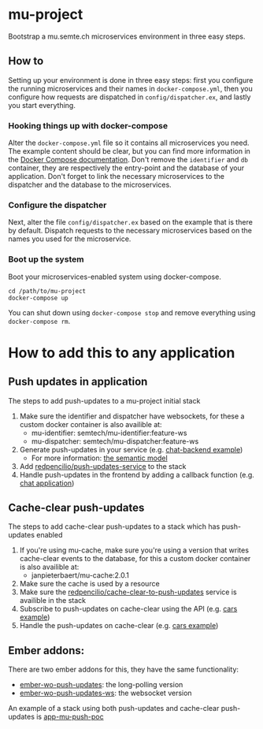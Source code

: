 # mu-project

Bootstrap a mu.semte.ch microservices environment in three easy steps.

## How to

Setting up your environment is done in three easy steps:  first you configure the running microservices and their names in `docker-compose.yml`, then you configure how requests are dispatched in `config/dispatcher.ex`, and lastly you start everything.

### Hooking things up with docker-compose

Alter the `docker-compose.yml` file so it contains all microservices you need.  The example content should be clear, but you can find more information in the [Docker Compose documentation](https://docs.docker.com/compose/).  Don't remove the `identifier` and `db` container, they are respectively the entry-point and the database of your application.  Don't forget to link the necessary microservices to the dispatcher and the database to the microservices.

### Configure the dispatcher

Next, alter the file `config/dispatcher.ex` based on the example that is there by default.  Dispatch requests to the necessary microservices based on the names you used for the microservice.

### Boot up the system

Boot your microservices-enabled system using docker-compose.

    cd /path/to/mu-project
    docker-compose up

You can shut down using `docker-compose stop` and remove everything using `docker-compose rm`.


# How to add this to any application

## Push updates in application

The steps to add push-updates to a mu-project initial stack

1. Make sure the identifier and dispatcher have websockets, for these a custom docker container is also availible at:
    - mu-identifier: semtech/mu-identifier:feature-ws
    - mu-dispatcher: semtech/mu-dispatcher:feature-ws
2. Generate push-updates in your service (e.g. [chat-backend example](https://github.com/redpencilio/chat-service/blob/master/app.js#L54))
    - For more information: [the semantic model](https://github.com/redpencilio/push-updates-service/blob/master/model.md)
3. Add [redpencilio/push-updates-service](https://github.com/redpencilio/push-updates-service) to the stack
4. Handle push-updates in the frontend by adding a callback function (e.g. [chat application](https://github.com/redpencilio/frontend-mu-push-poc-chat/blob/master/app/controllers/index.js#L16))


## Cache-clear push-updates

The steps to add cache-clear push-updates to a stack which has push-updates enabled

1. If you're using mu-cache, make sure you're using a version that writes cache-clear events to the database, for this a custom docker container is also availible at:
    - janpieterbaert/mu-cache:2.0.1
2. Make sure the cache is used by a resource
3. Make sure the [redpencilio/cache-clear-to-push-updates](https://github.com/redpencilio/cache-clear-to-push-update-service) service is availible in the stack
4. Subscribe to push-updates on cache-clear using the API (e.g. [cars example](https://github.com/redpencilio/frontend-mu-push-poc-cars/blob/master/app/controllers/index.js#L28))
5. Handle the push-updates on cache-clear (e.g. [cars example](https://github.com/redpencilio/frontend-mu-push-poc-cars/blob/master/app/controllers/index.js#L11))


## Ember addons:
There are two ember addons for this, they have the same functionality:
- [ember-wo-push-updates](https://github.com/redpencilio/ember-wo-push-updates): the long-polling version
- [ember-wo-push-updates-ws](https://github.com/redpencilio/ember-wo-push-updates-ws): the websocket version


An example of a stack using both push-updates and cache-clear push-updates is [app-mu-push-poc](https://github.com/redpencilio/app-mu-push-poc)
